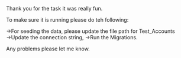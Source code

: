 Thank you for the task it was really fun.

To make sure it is running please do teh following:

→For seeding the data, please update the file path for Test_Accounts
→Update the connection string,
→Run the Migrations.

Any problems please let me know.
